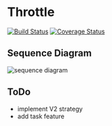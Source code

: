 # Throttle

[![Build Status](https://travis-ci.org/englishman/throttle.svg)](https://travis-ci.org/englishman/throttle)
[![Coverage Status](https://coveralls.io/repos/englishman/throttle/badge.svg?branch=master)](https://coveralls.io/r/englishman/throttle?branch=master)

## Sequence Diagram
![sequence diagram](http://uml.mvnsearch.org/github/englishman/throttle/blob/master/sequence.puml)

## ToDo
- implement V2 strategy
- add task feature